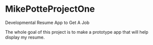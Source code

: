 MikePotteProjectOne
===================

Developmental Resume App to Get A Job

The whole goal of this project is to make a prototype app that will help display my resume. 
